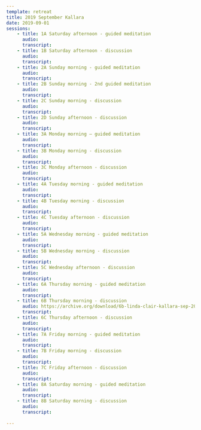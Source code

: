 ```yaml
---
template: retreat
title: 2019 September Kallara
date: 2019-09-01
sessions:
    - title: 1A Saturday afternoon - guided meditation
      audio: 
      transcript: 
    - title: 1B Saturday afternoon - discussion
      audio: 
      transcript: 
    - title: 2A Sunday morning - guided meditation
      audio: 
      transcript:
    - title: 2B Sunday morning - 2nd guided meditation
      audio:
      transcript: 
    - title: 2C Sunday morning - discussion
      audio:
      transcript:
    - title: 2D Sunday afternoon - discussion
      audio:
      transcript:
    - title: 3A Monday morning – guided meditation
      audio:
      transcript:
    - title: 3B Monday morning - discussion
      audio:
      transcript:
    - title: 3C Monday afternoon - discussion
      audio: 
      transcript:
    - title: 4A Tuesday morning - guided meditation
      audio:
      transcript:
    - title: 4B Tuesday morning - discussion
      audio:
      transcript:
    - title: 4C Tuesday afternoon - discussion
      audio:
      transcript:
    - title: 5A Wednesday morning - guided meditation
      audio:
      transcript:
    - title: 5B Wednesday morning - discussion
      audio:
      transcript:
    - title: 5C Wednesday afternoon - discussion
      audio:
      transcript:
    - title: 6A Thursday morning - guided meditation
      audio:
      transcript:
    - title: 6B Thursday morning - discussion
      audio: https://archive.org/download/6b-linda-clair-kallara-sep-2019/2019%20September%20Kallara%20/1a-linda-clair-kallara-sep-2019.mp3
      transcript:
    - title: 6C Thursday afternoon - discussion
      audio:
      transcript:
    - title: 7A Friday morning - guided meditation
      audio:
      transcript:
    - title: 7B Friday morning - discussion
      audio:
      transcript:
    - title: 7C Friday afternoon - discussion
      audio:
      transcript:
    - title: 8A Saturday morning - guided meditation
      audio:
      transcript:
    - title: 8B Saturday morning - discussion
      audio:
      transcript:
    
---
```

